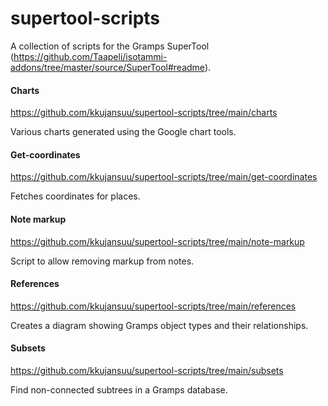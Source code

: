 # supertool-scripts

A collection of scripts for the Gramps SuperTool (https://github.com/Taapeli/isotammi-addons/tree/master/source/SuperTool#readme).

#### Charts

https://github.com/kkujansuu/supertool-scripts/tree/main/charts

Various charts generated using the Google chart tools.

#### Get-coordinates

https://github.com/kkujansuu/supertool-scripts/tree/main/get-coordinates

Fetches coordinates for places.


#### Note markup

https://github.com/kkujansuu/supertool-scripts/tree/main/note-markup

Script to allow removing markup from notes.

#### References

https://github.com/kkujansuu/supertool-scripts/tree/main/references

Creates a diagram showing Gramps object types and their relationships.

#### Subsets

https://github.com/kkujansuu/supertool-scripts/tree/main/subsets

Find non-connected subtrees in a Gramps database.
